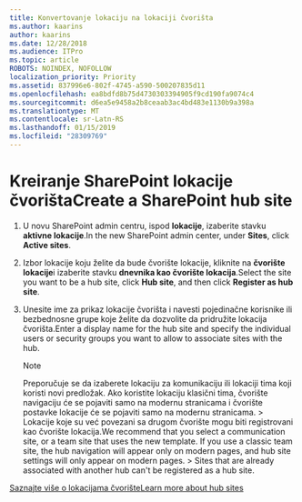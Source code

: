 ```yaml
---
title: Konvertovanje lokaciju na lokaciji čvorišta
ms.author: kaarins
author: kaarins
ms.date: 12/28/2018
ms.audience: ITPro
ms.topic: article
ROBOTS: NOINDEX, NOFOLLOW
localization_priority: Priority
ms.assetid: 837996e6-802f-4745-a590-500207835d11
ms.openlocfilehash: ea8bdfd8b75d4730303394905f9cd190fa9074c4
ms.sourcegitcommit: d6ea5e9458a2b8ceaab3ac4bd483e1130b9a398a
ms.translationtype: MT
ms.contentlocale: sr-Latn-RS
ms.lasthandoff: 01/15/2019
ms.locfileid: "28309769"
---
```

# <a name="create-a-sharepoint-hub-site"></a><span data-ttu-id="3d570-102">Kreiranje SharePoint lokacije čvorišta</span><span class="sxs-lookup"><span data-stu-id="3d570-102">Create a SharePoint hub site</span></span>

1. <span data-ttu-id="3d570-103">U novu SharePoint admin centru, ispod **lokacije**, izaberite stavku **aktivne lokacije**.</span><span class="sxs-lookup"><span data-stu-id="3d570-103">In the new SharePoint admin center, under **Sites**, click **Active sites**.</span></span> 
    
2. <span data-ttu-id="3d570-104">Izbor lokacije koju želite da bude čvorište lokacije, kliknite na **čvorište lokacije**i izaberite stavku **dnevnika kao čvorište lokacija**.</span><span class="sxs-lookup"><span data-stu-id="3d570-104">Select the site you want to be a hub site, click **Hub site**, and then click **Register as hub site**.</span></span> 
    
3. <span data-ttu-id="3d570-105">Unesite ime za prikaz lokacije čvorišta i navesti pojedinačne korisnike ili bezbednosne grupe koje želite da dozvolite da pridružite lokacija čvorišta.</span><span class="sxs-lookup"><span data-stu-id="3d570-105">Enter a display name for the hub site and specify the individual users or security groups you want to allow to associate sites with the hub.</span></span>
    
    > [!NOTE]
    >  <span data-ttu-id="3d570-p101">Preporučuje se da izaberete lokaciju za komunikaciju ili lokaciji tima koji koristi novi predložak. Ako koristite lokaciju klasični tima, čvorište navigaciju će se pojaviti samo na modernu stranicama i čvorište postavke lokacije će se pojaviti samo na modernu stranicama. > Lokacije koje su već povezani sa drugom čvorište mogu biti registrovani kao čvorište lokacija.</span><span class="sxs-lookup"><span data-stu-id="3d570-p101">We recommend that you select a communication site, or a team site that uses the new template. If you use a classic team site, the hub navigation will appear only on modern pages, and hub site settings will only appear on modern pages. >  Sites that are already associated with another hub can't be registered as a hub site.</span></span> 
  
[<span data-ttu-id="3d570-109">Saznajte više o lokacijama čvorište</span><span class="sxs-lookup"><span data-stu-id="3d570-109">Learn more about hub sites</span></span>](https://go.microsoft.com/fwlink/?linkid=869149)
  

